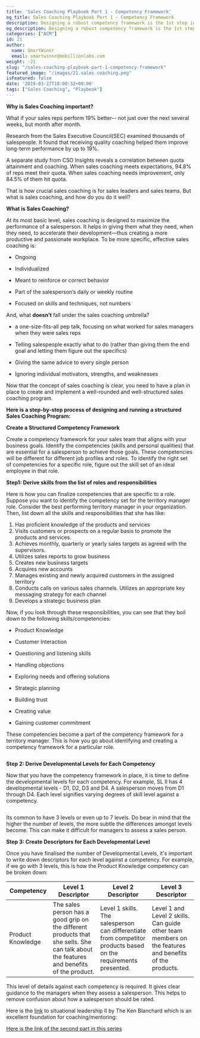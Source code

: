 ```yaml
---
title: 'Sales Coaching Playbook Part 1 - Competency Framework'
og_title: Sales Coaching Playbook Part 1 - Competency Framework
description: Designing a robust competency framework is the 1st step in setting up a systematic and structured sales coaching.
og_description: Designing a robust competency framework is the 1st step in setting up a systematic and structured sales coaching.
categories: ["ACM"]
id: 21
author:
  name: SmartWinnr
  email: smartwinnr@mobillionlabs.com
weight: -21
slug: "/sales-coaching-playbook-part-1-competency-framework"
featured_image: "/images/21.sales coaching.png"
isFeatured: false
date: '2019-03-27T10:00:32+08:00'
tags: ["Sales Coaching", "Playbook"]
---
```


**Why is Sales Coaching important?**

What if your sales reps perform 19% better-- not just over the next several weeks, but month after month.

Research from the Sales Executive Council(SEC) examined thousands of salespeople. It found that receiving quality coaching helped them improve long-term performance by up to 19%.

A separate study from CSO Insights reveals a correlation between quota attainment and coaching. When sales coaching meets expectations, 94.8% of reps meet their quota. When sales coaching needs improvement, only 84.5% of them hit quota.

That is how crucial sales coaching is for sales leaders and sales teams. But what is sales coaching, and how do you do it well?

**What is Sales Coaching?**

At its most basic level, sales coaching is designed to maximize the performance of a salesperson. It helps in giving them what they need, when they need, to accelerate their development—thus creating a more productive and passionate workplace. To be more specific, effective sales coaching is:

* Ongoing

* Individualized

* Meant to reinforce or correct behavior

* Part of the salesperson’s daily or weekly routine

* Focused on skills and techniques, not numbers

And, what **doesn’t** fall under the sales coaching umbrella?

* a one-size-fits-all pep talk, focusing on what worked for sales managers when they were sales reps

* Telling salespeople exactly what to do (rather than giving them the end goal and letting them figure out the specifics)

* Giving the same advice to every single person

* Ignoring individual motivators, strengths, and weaknesses

Now that the concept of sales coaching is clear, you need to have a plan in place to create and implement a well-rounded and well-structured sales coaching program.

**Here is a step-by-step process of designing and running a structured Sales Coaching Program:**

**Create a Structured Competency Framework**

Create a competency framework for your sales team that aligns with your business goals. Identify the competencies (skills and personal qualities) that are essential for a salesperson to achieve those goals. These competencies will be different for different job profiles and roles. To identify the right set of competencies for a specific role, figure out the skill set of an ideal employee in that role.

**Step1: Derive skills from the list of roles and responsibilities**

Here is how you can finalize competencies that are specific to a role. Suppose you want to identify the competency set for the territory manager role. Consider the best performing territory manager in your organization. Then, list down all the skills and responsibilities that she has like:

1. Has proficient knowledge of the products and services
2. Visits customers or prospects on a regular basis to promote the products and services.
3. Achieves monthly, quarterly or yearly sales targets as agreed with the supervisors.
4. Utilizes sales reports to grow business
5. Creates new business targets
6. Acquires new accounts
7. Manages existing and newly acquired customers in the assigned territory
8. Conducts calls on various sales channels. Utilizes an appropriate key messaging strategy for each channel
9. Develops a strategic business plan


Now, if you look through these responsibilities, you can see that they boil down to the following skills/competencies:

* Product Knowledge

* Customer Interaction

* Questioning and listening skills

* Handling objections

* Exploring needs and offering solutions

* Strategic planning

* Building trust

* Creating value

* Gaining customer commitment

These competencies become a part of the competency framework for a territory manager. This is how you go about identifying and creating a competency framework for a particular role.

<img alt="" src="/images/derive-skills-from-role-and-responsibilities.png" class="ml_standard_image">

**Step 2: Derive Developmental Levels for Each Competency**

Now that you have the competency framework in place,  it is time to define the developmental levels for each competency. For example, SL II has 4 developmental levels - D1, D2, D3 and D4. A salesperson moves from D1 through D4. Each level signifies varying degrees of skill level against a competency. 

<img alt="" src="/images/derive-developemental-leveles-for-each-competency.png" class="ml_standard_image ml-margin-top-bottom20 ml_image_center">

Its common to have 3 levels or even up to 7 levels. Do bear in mind that the higher the number of levels, the more subtle the differences amongst levels become. This can make it difficult for managers to assess a sales person.

**Step 3: Create Descriptors for Each Developmental Level**

Once you have finalised the number of Developmental Levels, it's important to write down descriptors for each level against a competency. For example, if we go with 3 levels, this is how the Product Knowledge competency can be broken down:

<table class="table-bordered table-striped ml-margin-bottom10">
  <thead class="">
    <tr>
      <th class="padding5">Competency</th>
      <th class="padding5">Level 1 Descriptor</th>
      <th class="padding5">Level 2 Descriptor</th>
      <th class="padding5">Level 3 Descriptor</th>
    </tr>
  </thead>
  <tbody class="">
    <tr>
      <td class="padding5">Product Knowledge</td>
      <td class="padding5">The sales person has a good grip on the different products that she sells. She can talk about the features and benefits of the product.</td>
      <td class="padding5">Level 1 skills. The salesperson can differentiate from competitor products based on the requirements presented.</td>
      <td class="padding5">Level 1 and Level 2 skills. Can guide other team members on the features and benefits of the products.</td>
    </tr>
  </tbody>
</table>

This level of details against each competency is required. It gives clear guidance to the managers when they assess a salesperson. This helps to remove confusion about how a salesperson should be rated.

Here is the [link](https://www.kenblanchard.com/getattachment/Products-Services/Situational-Leadership-II/The-SLII-Experience-Sample-PW.pdf) to situational leadership II by The Ken Blanchard which is an excellent foundation for coaching/mentoring:

[Here is the link of the second part in this series](https://www.smartwinnr.com/post/sales-coaching-playbook-part-2-training-managers-to-coach/)
